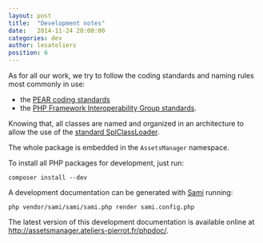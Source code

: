 ```yaml
---
layout: post
title:  "Development notes"
date:   2014-11-24 20:00:00
categories: dev
author: lesateliers
position: 6
---
```


As for all our work, we try to follow the coding standards and naming rules most commonly in use:

-   the [PEAR coding standards](http://pear.php.net/manual/en/standards.php)
-   the [PHP Framework Interoperability Group standards](http://github.com/php-fig/fig-standards).

Knowing that, all classes are named and organized in an architecture to allow the use of the
[standard SplClassLoader](http://gist.github.com/jwage/221634).

The whole package is embedded in the `AssetsManager` namespace.

To install all PHP packages for development, just run:

    composer install --dev

A development documentation can be generated with [Sami](http://github.com/fabpot/Sami) running:

    php vendor/sami/sami/sami.php render sami.config.php

The latest version of this development documentation is available online at <http://assetsmanager.ateliers-pierrot.fr/phpdoc/>.


